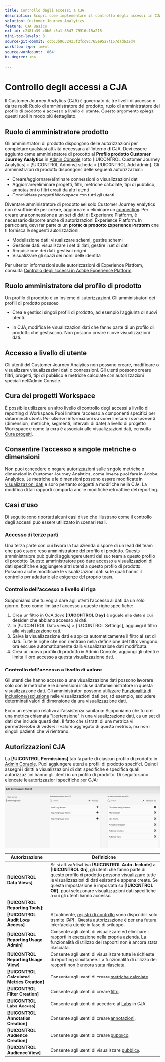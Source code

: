 ```yaml
---
title: Controllo degli accessi a CJA
description: Scopri come implementare il controllo degli accessi in CJA.
solution: Customer Journey Analytics
feature: CJA Basics
exl-id: c258fa39-c0b6-45a1-8547-79516c15a215
mini-toc-levels: 3
source-git-commit: ccb13b9632433f2fcc9c765e9527f157dad632d4
workflow-type: tm+mt
source-wordcount: '864'
ht-degree: 16%

---
```


# Controllo degli accessi a CJA

Il Customer Journey Analytics (CJA) è governato da tre livelli di accesso o da tre ruoli: Ruolo di amministratore del prodotto, ruolo di amministratore del profilo di prodotto e accesso a livello di utente. Questo argomento spiega questi ruoli in modo più dettagliato.

## Ruolo di amministratore prodotto

Gli amministratori di prodotto dispongono delle autorizzazioni per completare qualsiasi attività necessaria all’interno di CJA. Devi essere aggiunto come amministratore di prodotto al **Profilo prodotto Customer Journey Analytics** in [Admin Console](https://adminconsole.adobe.com/enterprise/) sotto [!UICONTROL Customer Journey Analytics] > [!UICONTROL Admins] scheda > [!UICONTROL Add Admin]. Gli amministratori di prodotto dispongono delle seguenti autorizzazioni:

* Creare/aggiornare/eliminare connessioni o visualizzazioni dati
* Aggiornare/eliminare progetti, filtri, metriche calcolate, tipi di pubblico, annotazioni o filtri creati da altri utenti
* Condividere progetti Workspace con tutti gli utenti

Diventare amministratore di prodotto nel solo Customer Journey Analytics non è sufficiente per creare, aggiornare o eliminare un [connection](/help/connections/overview.md). Per creare una connessione a un set di dati di Experience Platform, è necessario disporre anche di autorizzazioni Experience Platform. In particolare, devi far parte di un **profilo di prodotto Experience Platform** che ti fornisca le seguenti autorizzazioni:

* Modellazione dati: visualizzare schemi, gestire schemi
* Gestione dati: visualizzare i set di dati, gestire i set di dati
* Acquisizione dei dati: gestisci origini
* Visualizzare gli spazi dei nomi delle identità

Per ulteriori informazioni sulle autorizzazioni di Experience Platform, consulta [Controllo degli accessi in Adobe Experience Platform](https://experienceleague.adobe.com/docs/experience-platform/access-control/home.html?lang=it).

## Ruolo amministratore del profilo di prodotto

Un profilo di prodotto è un insieme di autorizzazioni. Gli amministratori dei profili di prodotto possono

* Crea e gestisci singoli profili di prodotto, ad esempio l’aggiunta di nuovi utenti.

* In CJA, modifica le visualizzazioni dati che fanno parte di un profilo di prodotto che gestiscono. Non possono creare nuove visualizzazioni dati.

## Accesso a livello di utente

Gli utenti del Customer Journey Analytics non possono creare, modificare o visualizzare visualizzazioni dati o connessioni. Gli utenti possono creare filtri, progetti, tipi di pubblico e metriche calcolate con autorizzazioni speciali nell’Admin Console.

## Cura dei progetti Workspace

È possibile utilizzare un altro livello di controllo degli accessi a livello di reporting di Workspace. Puoi limitare l’accesso a componenti specifici per determinati utenti. Per ulteriori informazioni su come limitare i componenti (dimensioni, metriche, segmenti, intervalli di date) a livello di progetto Workspace e come la cura è associata alle visualizzazioni dati, consulta [Cura progetti](/help/analysis-workspace/curate-share/curate.md).

## Consentire l’accesso a singole metriche o dimensioni

Non puoi concedere o negare autorizzazioni sulle singole metriche o dimensioni in Customer Journey Analytics, come invece puoi fare in Adobe Analytics. Le metriche e le dimensioni possono essere modificate in [visualizzazioni dati](/help/data-views/data-views.md) e sono pertanto soggetti a modifiche nella CJA. La modifica di tali rapporti comporta anche modifiche retroattive del reporting.

## Casi d’uso

Di seguito sono riportati alcuni casi d’uso che illustrano come il controllo degli accessi può essere utilizzato in scenari reali.

### Accesso di terze parti

Una terza parte con cui lavora la tua azienda dispone di un lead del team che può essere reso amministratore del profilo di prodotto. Questo amministratore può quindi aggiungere utenti del suo team a questo profilo di prodotto. Questo amministratore può dare accesso a visualizzazioni di dati specifiche e aggiungere altri utenti a questo profilo di prodotto. Possono anche modificare le visualizzazioni dati sulle quali hanno il controllo per adattarle alle esigenze del proprio team.

### Controllo dell’accesso a livello di riga

Supponiamo che tu voglia dare agli utenti l’accesso ai dati da un solo giorno. Ecco come limitare l’accesso a queste righe specifiche:

1. Crea un filtro in CJA dove **[!UICONTROL Day]** è uguale alla data a cui desideri che abbiano accesso ai dati.
1. In [!UICONTROL Data views] > [!UICONTROL Settings], aggiungi il filtro alla visualizzazione dati.
1. Salva la visualizzazione dati e applica automaticamente il filtro al set di dati. Tutte le righe che non rientrano nella definizione del filtro vengono ora escluse automaticamente dalla visualizzazione dati modificata.
1. Crea un nuovo profilo di prodotto in Admin Console, aggiungi gli utenti e limita il loro accesso a questa visualizzazione dati.

### Controllo dell&#39;accesso a livello di valore

Gli utenti che hanno accesso a una visualizzazione dati possono lavorare solo con le metriche e le dimensioni incluse dall’amministratore in questa visualizzazione dati. Gli amministratori possono utilizzare [Funzionalità di inclusione/esclusione](/help/data-views/component-settings/include-exclude-values.md) nelle visualizzazioni dati per, ad esempio, escludere determinati valori di dimensione da una visualizzazione dati.

Ecco un esempio relativo all&#39;assistenza sanitaria: Supponiamo che tu crei una metrica chiamata &quot;Ipertensione&quot; in una visualizzazione dati, da un set di dati che include questi dati. Il fatto che si tratti di una metrica vi permetterebbe di vedere il valore aggregato di questa metrica, ma non i singoli pazienti che vi rientrano.

## Autorizzazioni CJA

La **[!UICONTROL Permissions]** tab fa parte di ciascun profilo di prodotto in [Admin Console](https://adminconsole.adobe.com/enterprise/). Puoi aggiungere utenti a profili di prodotto specifici. Quindi assegni i diritti a visualizzazioni di dati specifiche e specifica quali autorizzazioni hanno gli utenti in un profilo di prodotto. Di seguito sono elencate le autorizzazioni specifiche per CJA:

![autorizzazioni di admin console](assets/permissions.png)

| Autorizzazione | Definizione |
| --- | --- |
| **[!UICONTROL Data Views]** | Se si attiva/disattiva **[!UICONTROL Auto-Include]** a **[!UICONTROL On]**, gli utenti che fanno parte di questo profilo di prodotto possono visualizzare tutte le visualizzazioni di dati esistenti e appena create. Se questa impostazione è impostata su **[!UICONTROL Off]**, puoi selezionare visualizzazioni dati specifiche a cui gli utenti hanno accesso. |
| **[!UICONTROL Reporting Tools]**: |  |
| **[!UICONTROL Audit Logs Access]** | Attualmente, [registri di controllo](https://adobe.io/cja-apis/docs/endpoints/auditlogs/) sono disponibili solo tramite l’API . Questa autorizzazione è per una futura interfaccia utente in fase di sviluppo. |
| **[!UICONTROL Reporting Usage Admin]** | Consente agli utenti di visualizzare ed eliminare i rapporti in esecuzione nella propria azienda. La funzionalità di utilizzo dei rapporti non è ancora stata rilasciata. |
| **[!UICONTROL Reporting Usage View]** | Consente agli utenti di visualizzare tutte le richieste di reporting simultanee. La funzionalità di utilizzo dei rapporti non è ancora stata rilasciata. |
| **[!UICONTROL Calculated Metrics Creation]** | Consente agli utenti di creare [metriche calcolate](/help/components/calc-metrics/calc-metr-overview.md). |
| **[!UICONTROL Filter Creation]** | Consente agli utenti di creare [filtri](/help/components/filters/filters-overview.md). |
| **[!UICONTROL Labs Access]** | Consente agli utenti di accedere al [Labs](/help/labs/labs.md) in CJA. |
| **[!UICONTROL Annotation Creation]** | Consente agli utenti di creare [annotazioni](/help/components/annotations/overview.md). |
| **[!UICONTROL Audience Creation]** | Consente agli utenti di creare [pubblico](/help/components/audiences/audiences-overview.md). |
| **[!UICONTROL Audience View]** | Consente agli utenti di visualizzare [pubblico](/help/components/audiences/audiences-overview.md). |